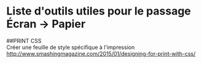 # Liste d'outils utiles pour le passage Écran -> Papier

##PRINT CSS  
Créer une feuille de style spécifique à l'impression  
<http://www.smashingmagazine.com/2015/01/designing-for-print-with-css/>
